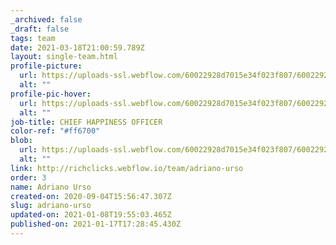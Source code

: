 ```yaml
---
_archived: false
_draft: false
tags: team
date: 2021-03-18T21:00:59.789Z
layout: single-team.html
profile-picture:
  url: https://uploads-ssl.webflow.com/60022928d7015e34f023f807/60022928d7015edad423fb36_adrianourso.png
  alt: ""
profile-pic-hover:
  url: https://uploads-ssl.webflow.com/60022928d7015e34f023f807/60022928d7015e37eb23fb69_adrianourso.png
  alt: ""
job-title: CHIEF HAPPINESS OFFICER
color-ref: "#ff6700"
blob:
  url: https://uploads-ssl.webflow.com/60022928d7015e34f023f807/60022928d7015e7fd523fa65_arancione2.json
  alt: ""
link: http://richclicks.webflow.io/team/adriano-urso
order: 3
name: Adriano Urso
created-on: 2020-09-04T15:56:47.307Z
slug: adriano-urso
updated-on: 2021-01-08T19:55:03.465Z
published-on: 2021-01-17T17:28:45.430Z
---
```

